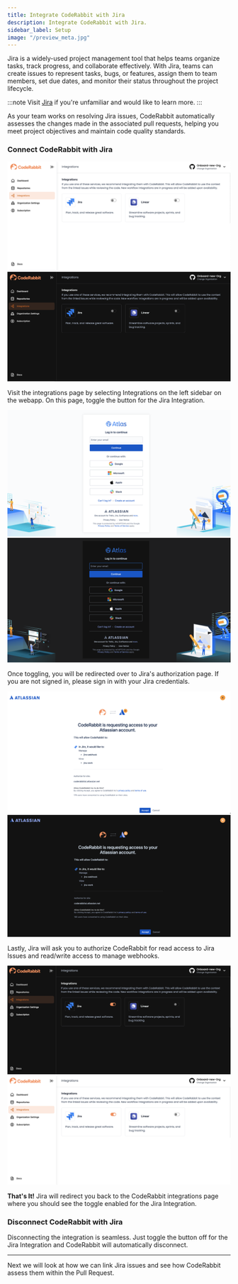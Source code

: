```yaml
---
title: Integrate CodeRabbit with Jira
description: Integrate CodeRabbit with Jira.
sidebar_label: Setup
image: "/preview_meta.jpg"
---
```


<head>
 <meta charSet="utf-8" />
  <meta name="title" content="Connect CodeRabbit with Jira" />
  <meta name="description" content="Integrate CodeRabbit with Jira" />

  <meta property="og:type" content="website" />
  <meta property="og:url" content="https://coderabbit.ai/" />
  <meta property="og:title" content="Connect CodeRabbit with Jira" />
  <meta property="og:description" content="CodeRabbit: AI-powered Code Reviews" />
  <meta property="og:image" content="/preview_meta.jpg" />

  <meta name="twitter:image" content="https://coderabbit.ai/preview_meta.jpg" />
  <meta name="twitter:card" content="summary_large_image" />
  <meta name="twitter:title" content="Connect CodeRabbit with Jira" />
  <meta name="twitter:description" content="CodeRabbit: AI-powered Code Reviews" />
</head>

Jira is a widely-used project management tool that helps teams organize tasks, track progress, and collaborate effectively. With Jira, teams can create issues to represent tasks, bugs, or features, assign them to team members, set due dates, and monitor their status throughout the project lifecycle.

:::note
Visit [Jira](https://www.atlassian.com/software/jira) if you're unfamiliar and would like to learn more.
:::

As your team works on resolving Jira issues, CodeRabbit automatically assesses the changes made in the associated pull requests, helping you meet project objectives and maintain code quality standards.

### Connect CodeRabbit with Jira

![Integrations Page](../images/cr-integrations-light.png#gh-light-mode-only)
![Integrations Page](../images/cr-integrations-dark.png#gh-dark-mode-only)

Visit the integrations page by selecting Integrations on the left sidebar on the webapp. On this page, toggle the button for the Jira Integration.

![Integrations Page](../images/Jira/jira-login-light.png#gh-light-mode-only)
![Integrations Page](../images/Jira/jira-login-dark.png#gh-dark-mode-only)

Once toggling, you will be redirected over to Jira's authorization page. If you are not signed in, please sign in with your Jira credentials.

![Integrations Page](../images/Jira/jira-auth-light.png#gh-light-mode-only)
![Integrations Page](../images/Jira/jira-auth-dark.png#gh-dark-mode-only)

Lastly, Jira will ask you to authorize CodeRabbit for read access to Jira Issues and read/write access to manage webhooks.

![Integrations Page](../images/Jira/jira-connected-dark.png#gh-dark-mode-only)
![Integrations Page](../images/Jira/jira-connected-light.png#gh-light-mode-only)

**That's It!** Jira will redirect you back to the CodeRabbit integrations page where you should see the toggle enabled for the Jira Integration.

### Disconnect CodeRabbit with Jira

Disconnecting the integration is seamless. Just toggle the button off for the Jira Integration and CodeRabbit will automatically disconnect.

---

Next we will look at how we can link Jira issues and see how CodeRabbit assess them within the Pull Request.
